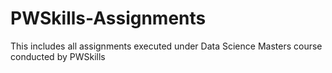 # PWSkills-Assignments
This includes all assignments executed under Data Science Masters course conducted by PWSkills
